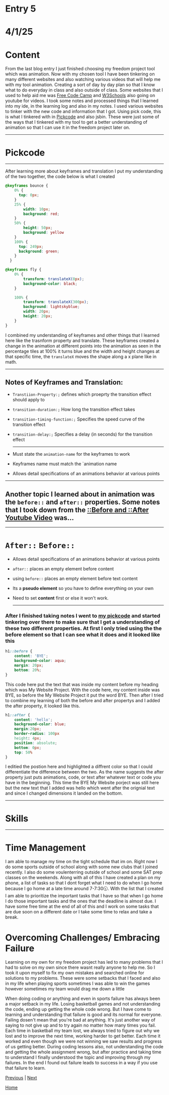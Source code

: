 # Entry 5
# 4/1/25

# Content
From the last blog entry I just finished choosing my freedom project tool which was animation. Now with my chosen tool I have been tinkering on many different websites and also watching various videos that will help me with my tool animation. Creating a sort of day by day plan so that I know what to do everyday in class and also outside of class. Some websites that I used to help aid me was [Free Code Camp](https://www.freecodecamp.org/learn/responsive-web-design/applied-visual-design/use-the-css-transform-property-skewx-to-skew-an-element-along-the-x-axis) and [W3Schools](https://www.w3schools.com/) also going on youtube for videos. I took some notes and processed things that I learned into my ide, in the learning log and also in my notes. I used various websites to tinker with the new code and information that I got. Using pick code, this is what I tinkered with in [Pickcode](https://app.pickcode.io/project/cm8rnww353pjx13zd9bvggzu7) and also jsbin. These were just some of the ways that I tinkered with my tool to get a better understanding of animation so that I can use it in the freedom project later on. 

---
# Pickcode 

---

After learning more about keyframes and translation I put my understanding of the two together, the code below is what I created  

```CSS
@keyframes bounce {
    0% {
      top: 0px;
    }
    25% {
        width: 10px;
        background: red;
    }
    50% {
        height: 50px;
        background: yellow
    }
    100% {
      top: 249px;
      background: green;
    }
  }

@keyframes fly {
    0% {
        transform: translateX(0px);
        background-color: black;
    }

    100% {
        transform: translateX(300px);
        background: lightskyblue;
        width: 20px;
        height: 20px;
    }
}
```
I combined my understanding of keyframes and other things that I learned here like the trasnform property and translate. These keyframes created a change in the animation at different points into the animation as seen in the percentage tiles at 100% it turns blue and the width and height changes at that specific time, the `translateX` moves the shape along a x plane like in math. 

--- 

## Notes of Keyframes and Translation: 
* `Transtiion-Property:;` defines which proeprty the transition effect should apply to
* `transition-duration:;` How long the transition effect takes
* `transition-timing-function:;` Specifies the speed curve of the transition effect
* `transition-delay:;` 	Specifies a delay (in seconds) for the transition effect

  ---
  
* Must state the `animation-name` for the keyframes to work
* Keyframes name must match the `animation name
* Allows detail specifications of an animations behavior at various points

---

## Another topic I learned about in animation was the `before::` and `after::` properties. Some notes that I took down from the [::Before and ::After Youtube Video](https://www.youtube.com/watch?v=dIUOWdwwZBw) was...

--- 

# `After::` `Before::`

* Allows detail specifications of an animations behavior at various points
* `after::` places an empty element before content
* using `before::` places an empty element before text content
* Its a **pseudo element** so you have to define everything on your own
* Need to set **content** first or else it won't work.

  ---

 ### After I finished taking notes I went to [my pickcode](https://app.pickcode.io/project/cm8ndgdil1jmp12gzhk3pgw0j) and started tinkering over there to make sure that I get a understanding of these two different properties. At first I only tried using the the before element so that I can see what it does and it looked like this

```CSS
h1::before {
    content: 'BYE';
    background-color: aqua;
    margin: 20px; 
    bottom: 20%; 
}
```
This code here put the text that was inside my content before my heading which was My Website Project. With the code here, my content inside was BYE, so before the My Website Project it put the word BYE. Then after I tried to combine my learning of both the before and after propertys and I added the after property, it looked like this. 

```CSS
h1::after {
    content: 'hello';
    background-color: blue;
    margin:20px;
    border-radius: 100px
    height: 4px;
    position: absolute;
    bottom: 0px;
    top: 50%
}
```
I editied the postion here and highlighted a diffrent color so that I could differentiate the difference between the two. As the name suggests the after property just puts animations, code, or text after whatever text or code you have in the beginning. This time the BYE My Website porject was still here but the new text that I added was hello which went after the orignial text and since I changed dimensions it landed on the bottom. 

---

# Skills 

---

# Time Management
I am able to manage my time on the tight schedule that im on. Right now I do some sports outside of school along with some new clubs that I joined recently. I also do some voulenterring outside of school and some SAT prep classes on the weekends. Along with all of this I have created a plan on my phone, a list of tasks so that I dont forget what I need to do when I go home because I go home at a late time around 7-7:30🕥. With the list that I created I am able to prioritize the important tasks that I have so that when I go home I do those important tasks and the ones that the deadline is almost due. I have some free time at the end of all of this and I work on some tasks that are due soon on a different date or I take some time to relax and take a break. 

# Overcoming Challenges/ Embracing Failure
Learning on my own for my freedom project has led to many problems that I had to solve on my own since there wasnt really anyone to help me. So I took it upon myself to fix my own mistakes and searched online for solutions to my problems. These were some setbacks that I faced and also in my life when playing sports sometimes I was able to win the games however sometimes my team would drag me down a little 



When doing coding or anything and even in sports failure has always been a major setback in my life. Losing basketball games and not understanding the code, ending up getting the whole code wrong. But I have come to learning and understanding that failure is good and its normal for everyone. Failing dosen't mean that you're bad at anything. It's just another way of saying to not give up and to try again no matter how many times you fail. Each time in basketball my team lost, we always tried to figure out why we lost and to improve the next time, working harder to get better. Each time it worked and even though we were not winning we saw results and progress of us getting better. During coding lessons also, not understanding the code and getting the whole assignment wrong, but after practice and taking time to understand I finally understood the topic and improving through my failures. In the end I found out failure leads to success in a way if you use that failure to learn.  




[Previous](entry04.md) | [Next](entry06.md)

[Home](../README.md)
